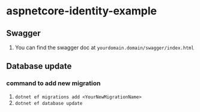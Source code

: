 # aspnetcore-identity-example

## Swagger
1. You can find the swagger doc at ``yourdomain.domain/swagger/index.html``

## Database update
### command to add new migration
1. ``dotnet ef migrations add <YourNewMigrationName>``
2. ``dotnet ef database update``